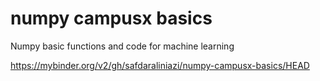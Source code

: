 # numpy campusx basics
 Numpy basic functions and code for machine learning


https://mybinder.org/v2/gh/safdaraliniazi/numpy-campusx-basics/HEAD
